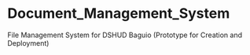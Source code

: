 # Document_Management_System
File Management System for DSHUD Baguio (Prototype for Creation and Deployment)
